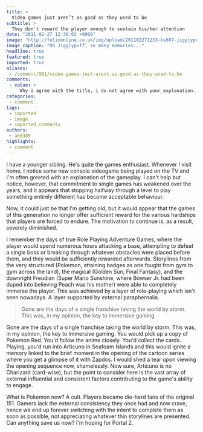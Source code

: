```yaml
---
title: >
  Video games just aren’t as good as they used to be
subtitle: >
  They don't reward the player enough to sustain his/her attention
date: "2011-02-27 12:36:02 +0000"
image: "http://felixonline.co.uk/img/upload/201102271233-ks607-jigglypu.jpg"
image_caption: "Oh Jigglypuff, so many memories..."
headline: true
featured: true
imported: true
aliases:
 - /comment/901/video-games-just-arent-as-good-as-they-used-to-be
comments:
 - value: >
     Why i agree with the title, i do not agree with your explanation. The audience has considerably widened. The people that would try that same level over and over still exists, but due to the rise of casual gaming there now is a majority of players that do not have the eagerness to do so. In fact current games are over-rewarding, not under-rewarding, compared to older games. You get a crown just for buying the game so to say. You don't have to be good, you get you gold anyway. This is so the majority of gamers feel they accomplished something. To oldskool gamers the challenges involved may seem ridiculously low, but it's just a new audience nowadays. the casual gamer does NOT want to wait or retry or work hard for his rewards. the industry just caters to that need. its like hollywood vs artfilm, there are good movies, more then ever in fact - the problem is just that most films are made for most people, not for the enthusiast-cinema-freak. people want it, people get it.
categories:
 - comment
tags:
 - imported
 - image
 - imported_comments
authors:
 - ak6309
highlights:
 - comment
---
```


I have a younger sibling. He's quite the games enthusiast. Whenever I visit home, I notice some new console videogame being played on the TV and I'm often greeted with an explanation of the gameplay. I can't help but notice, however, that commitment to single games has weakened over the years, and it appears that stopping halfway through a level to play something entirely different has become acceptable behaviour.

Now, it could just be that I'm getting old, but it would appear that the games of this generation no longer offer sufficient reward for the various hardships that players are forced to endure. The motivation to continue is, as a result, severely diminished.

I remember the days of true Role Playing Adventure Games, where the player would spend numerous hours attacking a base, attempting to defeat a single boss or breaking through whatever obstacles were placed before them, and they would be sufficiently rewarded afterwards. Storylines from the very structured (Pokemon, attaining badges as one fought from gym to gym across the land), the magical (Golden Sun, Final Fantasy), and the downright Freudian (Super Mario Sunshine, where Bowser Jr. had been duped into believing Peach was his mother) were able to completely immerse the player. This was achieved by a layer of role-playing which isn't seen nowadays. A layer supported by external paraphernalia.

> Gone are the days of a single franchise taking the world by storm. This was, in my opinion, the key to immersive gaming

Gone are the days of a single franchise taking the world by storm. This was, in my opinion, the key to immersive gaming. You would pick up a copy of Pokemon Red. You'd follow the anime closely. You'd collect the cards. Playing, you'd run into Articuno in Seafoam Islands and this would ignite a memory linked to the brief moment in the opening of the cartoon series where you get a glimpse of it with Zapdos. I would shed a tear upon viewing the opening sequence now, shamelessly. Now sure, Articuno is no Charizard (card-wise), but the point to consider here is the vast array of external influential and consistent factors contributing to the game's ability to engage.

What is Pokemon now? A cult. Players became die-hard fans of the original 151. Gamers lack the external consistency they once had and now crave, hence we end up forever switching with the intent to complete them as soon as possible, not appreciating whatever thin storylines are presented. Can anything save us now? I'm hoping for Portal 2.
